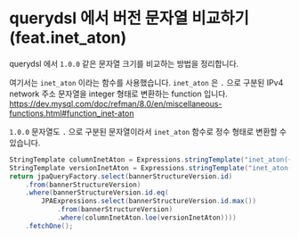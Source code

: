 # querydsl 에서 버전 문자열 비교하기 (feat.inet_aton)
querydsl 에서 `1.0.0` 같은 문자열 크기를 비교하는 방법을 정리합니다.

여기서는 `inet_aton` 이라는 함수를 사용했습니다.
`inet_aton` 은 `.` 으로 구분된 IPv4 network 주소 문자열을 integer 형태로 변환하는 function 입니다. 
https://dev.mysql.com/doc/refman/8.0/en/miscellaneous-functions.html#function_inet-aton

`1.0.0` 문자열도 `.` 으로 구분된 문자열이라서 `inet_aton` 함수로 정수 형태로 변환할 수 있습니다.



```java
StringTemplate columnInetAton = Expressions.stringTemplate("inet_aton({0})", bannerStructureVersion.appVersion);
StringTemplate versionInetAton = Expressions.stringTemplate("inet_aton({0})", version);
return jpaQueryFactory.select(bannerStructureVersion.id)
	.from(bannerStructureVersion)
	.where(bannerStructureVersion.id.eq(
		JPAExpressions.select(bannerStructureVersion.id.max())
			.from(bannerStructureVersion)
			.where(columnInetAton.loe(versionInetAton))))
	.fetchOne();
```